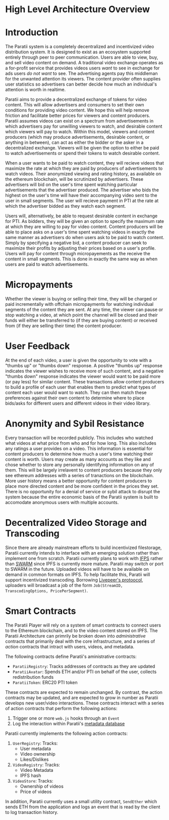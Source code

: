 # High Level Architecture Overview
# Introduction
The Paratii system is a completely decentralized and incentivized video distribution system. It is designed to exist as an ecosystem supported entirely through peer to peer communication. Users are able to view, buy, and sell video content on demand. A traditional video exchange operates as a for-profit service that provides videos users *want* to see in exchange for ads users *do not want* to see. The advertising agents pay this middleman for the unwanted attention its viewers. The content provider often supplies user statistics so advertisers can better decide how much an individual's attention is worth in realtime.

Paratii aims to provide a decentralized exchange of tokens for video content. This will allow advertisers and consumers to set their own conditions for providing video content. We hope this will help remove friction and facilitate better prices for viewers and content producers. Paratii assumes videos can exist on a spectrum from advertisements in which advertisers pay for unwilling viewers to watch, and desirable content which viewers will pay to watch. Within this model, viewers and content producers (which may produce advertisements, desirable content, or anything in between), can act as either the bidder or the asker in a decentralized exchange. Viewers will be given the option to either be paid to watch advertisements or spend their tokens to watch desirable content.

When a user wants to be paid to watch content, they will recieve videos that maximize the rate at which they are paid by producers of advertisements to watch videos. Their anonymized viewing and rating history, as available on the ethereum blockchain, will be scrutinized by advertisers. These advertisers will bid on the user's time spent watching particular advertisements that the advertiser produced. The advertiser who bids the highest on the user's time will have their accompanying video sent to the user in small segments. The user will recieve payment in PTI at the rate at which the advertiser bidded as they watch each segment.

Users will, alternatively, be able to request desirable content in exchange for PTI. As bidders, they will be given an option to specify the maximum rate at which they are willing to pay for video content. Content producers will be able to place asks on a user's time spent watching videos in exactly the same manner as advertisers do when users ask to be paid to watch content. Simply by specifying a negative bid, a content producer can seek to maximize their profits by adjusting their prices based on a user's profile. Users will pay for content through micropayements as the receive the content in small segments. This is done in exactly the same way as when users are paid to watch advertisements.

# Micropayments
Whether the viewer is buying or selling their time, they will be charged or paid incrementally with offchain micropayments for watching individual segments of the content they are sent. At any time, the viewer can pause or stop watching a video, at which point the channel will be closed and their funds will either be transferred to (if they are buying content) or received from (if they are selling their time) the content producer.

# User Feedback
At the end of each video, a user is given the opportunity to vote with a "thumbs up" or "thumbs down" response. A positive "thumbs up" response indicates the viewer wishes to receive more of such content, and a negative "thumbs down" response indicates the viewer would want to be paid more (or pay less) for similar content. These transactions allow content producers to build a profile of each user that enables them to predict what types of content each user would want to watch. They can then match these preferences against their own content to determine where to place bids/asks for different users and different videos in their video library.

# Anonymity and Sybil Resistance
Every transaction will be recorded publicly. This includes who watched what videos at what price from who and for how long. This also includes any ratings a user provides on a video. This information is essential for content producers to determine how much a user's time watching their content is worth. Users may create as many accounts as they like and chose whether to store any personally identifying information on any of them. This will be largely irrelavent to content producers because they only see ethereum addresses with a series of tranactions on the blockchain. More user history means a better opportunity for content producers to place more directed content and be more confident in the prices they set. There is no opportunity for a denial of service or sybil attack to disrupt the system because the entire economic basis of the Paratii system is built to accomodate anonymous users with multiple accounts.

# Decentralized Video Storage and Transcoding
Since there are already mainstream efforts to build incentivized filestorage, Paratii currently intends to interface with an emerging solution rather than implement one from scratch. Paratii currently plans to work with [IFPS](https://ipfs.io/) rather than [SWARM](http://swarm-guide.readthedocs.io/en/latest/introduction.html) since IPFS is currently more mature. Paratii may switch or port to SWARM in the future. Uploaded videos will have to be available on demand in common formats on IPFS. To help facilitate this, Paratii will support incentivized transcoding. Borrowing [Livepeer's protoocol](https://github.com/livepeer/wiki/blob/master/WHITEPAPER.md#broadcast--transcoding-job), uploaders will broadcast a job of the form `Job(StreamID, TranscodingOptions, PricePerSegment)`.

# Smart Contracts
The Paratii Player will rely on a system of smart contracts to connect users to the Ethereum blockchain, and to the video content stored on IPFS. The Paratii Architecture can primrily be broken down into *administrative* contracts that primarily deal with the core infrastructure, and a series of *action* contracts that intract with users, videos, and metadata.

The following contracts define Paratii's aministrative contracts:
- `ParatiiRegistry`: Tracks addresses of contracts as they are updated
- `ParatiiAvatar`: Spends ETH and/or PTI on behalf of the user, collects redistribution funds
- `ParatiiToken`: ERC20 PTI token

These contracts are expected to remain unchanged. By contrast, the action contracts may be updated, and are expected to grow in number as Paratii develops new user/video interactions. These contracts interact with a series of action contracts that perform the following actions:
1. Trigger one or more `web.js` hooks through an `Event`
2. Log the interaction within Paratii's [metadata database](../Paratii-Protocol/Metadata-Storage.md)

Paratii currently implements the following action contracts:
1. `UserRegistry`: Tracks:
    - User metadata
    - Video ownership
    - Likes/Dislikes
2. `VideoRegistry`: Tracks:
    - Video Metadata
    - IPFS hash
3. `VideoStore`: Tracks:
    - Ownership of videos
    - Price of videos

In addition, Paratii currently uses a small utility contract, `SendEther` which sends ETH from the application and logs an event that is read by the client to log transaction history.
